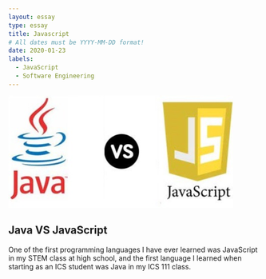 ```yaml
---
layout: essay
type: essay
title: Javascript
# All dates must be YYYY-MM-DD format!
date: 2020-01-23
labels:
  - JavaScript
  - Software Engineering
---
```


<img class="ui image" src="../images/javavsjavascript.jpg">

## Java VS JavaScript

One of the first programming languages I have ever learned was JavaScript in my STEM class at high school, and the first language I learned when starting as an ICS student was Java in my ICS 111 class. 
